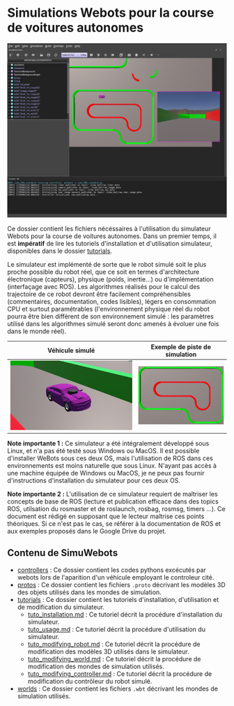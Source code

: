 # Simulations Webots pour la course de voitures autonomes


![](tutorials/Ecran_ouverture_simulation.png)


Ce dossier contient les fichiers nécéssaires à l'utilisation du simulateur Webots pour la course de voitures autonomes.
Dans un premier temps, il est **impératif** de lire les tutoriels d'installation et d'utilisation simulateur, disponibles dans le dossier [tutorials](tutorials/).

Le simulateur est implémenté de sorte que le robot simulé soit le plus proche possible du robot réel, que ce soit en termes d'architecture électronique (capteurs), physique (poids, inertie...) ou d'implémentation (interfaçage avec ROS). Les algorithmes réalisés pour le calcul des trajectoire de ce robot devront être facilement compréhensibles (commentaires, documentation, codes lisibles), légers en consommation CPU et surtout paramétrables (l'environnement physique réel du robot pourra être bien différent de son environnement simulé : les paramètres utilisé dans les algorithmes simulé seront donc amenés à évoluer une fois dans le monde réel).



Véhicule simulé | Exemple de piste de simulation
:-------------------------:|:-------------------------:
![](tutorials/bolide_front.jpg) | ![](tutorials/Piste_StCyr.png)


**Note importante 1 :** Ce simulateur a été intégralement développé sous Linux, et n'a pas été testé sous Windows ou MacOS. Il est possible d'installer WeBots sous ces deux OS, mais l'utilisation de ROS dans ces environnements est moins naturelle que sous Linux. N'ayant pas accès à une machine équipée de Windows ou MacOS, je ne peux pas fournir d'instructions d'installation du simulateur pour ces deux OS.

**Note importante 2 :** L'utilisation de ce simulateur requiert de maîtriser les concepts de base de ROS (lecture et publication efficace dans des topics ROS, utilsation du rosmaster et de roslaunch, rosbag, rosmsg, timers ...). Ce document est rédigé en supposant que le lecteur maîtrise ces points théoriques. Si ce n'est pas le cas, se référer à la documentation de ROS et aux exemples proposés dans le Google Drive du projet.

## Contenu de SimuWebots

- [controllers](controllers/) : Ce dossier contient les codes pythons excécutés par webots lors de l'aparition d'un véhicule employant le controleur cité.
- [protos](protos/) : Ce dossier contient les fichiers ```.proto``` décrivant les modèles 3D des objets utilisés dans les mondes de simulation.
- [tutorials](tutorials/) : Ce dossier contient les tutoriels d'installation, d'utilisation et de modification du simulateur.
    - [tuto_installation.md](tutorials/tuto_installation.md) : Ce tutoriel décrit la procédure d'installation du simulateur.
    - [tuto_usage.md](tutorials/tuto_usage.md) : Ce tutoriel décrit la procédure d'utilisation du simulateur.
    - [tuto_modifying_robot.md](tutorials/tuto_modifying_robot.md) : Ce tutoriel décrit la procédure de modification des modèles 3D utilisés dans le simulateur.
    - [tuto_modifying_world.md](tutorials/tuto_modifying_world.md) : Ce tutoriel décrit la procédure de modification des mondes de simulation utilisés.
    - [tuto_modifying_controller.md](tutorials/tuto_modifying_controller.md) : Ce tutoriel décrit la procédure de modification du contrôleur du robot simulé.
- [worlds](worlds/) : Ce dossier contient les fichiers ```.wbt``` décrivant les mondes de simulation utilisés.

